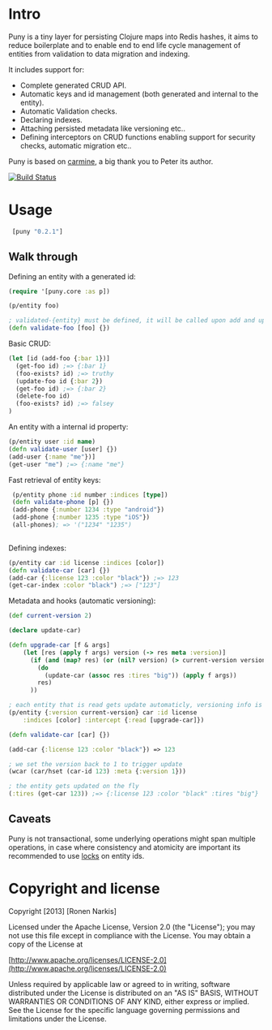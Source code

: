 # Intro 

Puny is a tiny layer for persisting Clojure maps into Redis hashes, it aims to reduce boilerplate and to enable end to end life cycle management of entities from validation to data migration and indexing.


It includes support for:

* Complete generated CRUD API.
* Automatic keys and id management (both generated and internal to the entity).
* Automatic Validation checks.
* Declaring indexes.
* Attaching persisted metadata like versioning etc..
* Defining interceptors on CRUD functions enabling support for security checks, automatic migration etc..

Puny is based on [carmine](https://github.com/ptaoussanis/carmine), a big thank you to Peter its author.

[![Build Status](https://travis-ci.org/narkisr/puny.png?branch=master)](https://travis-ci.org/narkisr/puny)

# Usage

```clojure
 [puny "0.2.1"]
```

## Walk through

Defining an entity with a generated id:

```clojure
(require '[puny.core :as p])

(p/entity foo)        

; validated-{entity} must be defined, it will be called upon add and update
(defn validate-foo [foo] {})

```

Basic CRUD:
```clojure 
(let [id (add-foo {:bar 1})]
  (get-foo id) ;=> {:bar 1}
  (foo-exists? id) ;=> truthy
  (update-foo id {:bar 2}) 
  (get-foo id) ;=> {:bar 2}
  (delete-foo id)
  (foo-exists? id) ;=> falsey
)
```

An entity with a internal id property:

```clojure
(p/entity user :id name)        
(defn validate-user [user] {})
(add-user {:name "me"})]
(get-user "me") ;=> {:name "me"}
```

Fast retrieval of entity keys:

```clojure
 (p/entity phone :id number :indices [type])
 (defn validate-phone [p] {})
 (add-phone {:number 1234 :type "android"})
 (add-phone {:number 1235 :type "iOS"}) 
 (all-phones); => '("1234" "1235")
    
```

Defining indexes:

```clojure
(p/entity car :id license :indices [color])        
(defn validate-car [car] {})
(add-car {:license 123 :color "black"}) ;=> 123
(get-car-index :color "black") ;=> ["123"]
```

Metadata and hooks (automatic versioning):

```clojure
(def current-version 2)

(declare update-car)

(defn upgrade-car [f & args] 
    (let [res (apply f args) version (-> res meta :version)]
      (if (and (map? res) (or (nil? version) (> current-version version )))
        (do
          (update-car (assoc res :tires "big")) (apply f args))
        res) 
      ))

; each entity that is read gets update automaticly, versioning info is set in metadata
(p/entity {:version current-version} car :id license 
    :indices [color] :intercept {:read [upgrade-car]})

(defn validate-car [car] {})

(add-car {:license 123 :color "black"}) => 123

; we set the version back to 1 to trigger update
(wcar (car/hset (car-id 123) :meta {:version 1}))

; the entity gets updated on the fly
(:tires (get-car 123)) ;=> {:license 123 :color "black" :tires "big"}
```

## Caveats
Puny is not transactional, some underlying operations might span multiple operations, in case where consistency and atomicity are important its recommended to use [locks](https://github.com/ptaoussanis/carmine/blob/master/src/taoensso/carmine/locks.clj) on entity ids.

# Copyright and license

Copyright [2013] [Ronen Narkis]

Licensed under the Apache License, Version 2.0 (the "License");
you may not use this file except in compliance with the License.
You may obtain a copy of the License at

  [http://www.apache.org/licenses/LICENSE-2.0](http://www.apache.org/licenses/LICENSE-2.0)

Unless required by applicable law or agreed to in writing, software
distributed under the License is distributed on an "AS IS" BASIS,
WITHOUT WARRANTIES OR CONDITIONS OF ANY KIND, either express or implied.
See the License for the specific language governing permissions and
limitations under the License.

